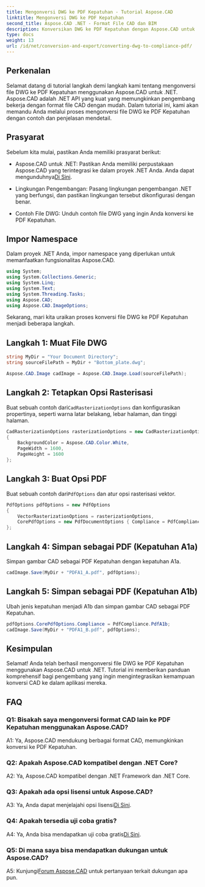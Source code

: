 ```yaml
---
title: Mengonversi DWG ke PDF Kepatuhan - Tutorial Aspose.CAD
linktitle: Mengonversi DWG ke PDF Kepatuhan
second_title: Aspose.CAD .NET - Format File CAD dan BIM
description: Konversikan DWG ke PDF Kepatuhan dengan Aspose.CAD untuk .NET. Ikuti tutorial kami untuk panduan langkah demi langkah.
type: docs
weight: 13
url: /id/net/conversion-and-export/converting-dwg-to-compliance-pdf/
---
```

## Perkenalan

Selamat datang di tutorial langkah demi langkah kami tentang mengonversi file DWG ke PDF Kepatuhan menggunakan Aspose.CAD untuk .NET. Aspose.CAD adalah .NET API yang kuat yang memungkinkan pengembang bekerja dengan format file CAD dengan mudah. Dalam tutorial ini, kami akan memandu Anda melalui proses mengonversi file DWG ke PDF Kepatuhan dengan contoh dan penjelasan mendetail.

## Prasyarat

Sebelum kita mulai, pastikan Anda memiliki prasyarat berikut:

-  Aspose.CAD untuk .NET: Pastikan Anda memiliki perpustakaan Aspose.CAD yang terintegrasi ke dalam proyek .NET Anda. Anda dapat mengunduhnya[Di Sini](https://releases.aspose.com/cad/net/).

- Lingkungan Pengembangan: Pasang lingkungan pengembangan .NET yang berfungsi, dan pastikan lingkungan tersebut dikonfigurasi dengan benar.

- Contoh File DWG: Unduh contoh file DWG yang ingin Anda konversi ke PDF Kepatuhan.

## Impor Namespace

Dalam proyek .NET Anda, impor namespace yang diperlukan untuk memanfaatkan fungsionalitas Aspose.CAD.

```csharp
using System;
using System.Collections.Generic;
using System.Linq;
using System.Text;
using System.Threading.Tasks;
using Aspose.CAD;
using Aspose.CAD.ImageOptions;
```

Sekarang, mari kita uraikan proses konversi file DWG ke PDF Kepatuhan menjadi beberapa langkah.

## Langkah 1: Muat File DWG

```csharp
string MyDir = "Your Document Directory";
string sourceFilePath = MyDir + "Bottom_plate.dwg";

Aspose.CAD.Image cadImage = Aspose.CAD.Image.Load(sourceFilePath);
```

## Langkah 2: Tetapkan Opsi Rasterisasi

 Buat sebuah contoh dari`CadRasterizationOptions` dan konfigurasikan propertinya, seperti warna latar belakang, lebar halaman, dan tinggi halaman.

```csharp
CadRasterizationOptions rasterizationOptions = new CadRasterizationOptions
{
    BackgroundColor = Aspose.CAD.Color.White,
    PageWidth = 1600,
    PageHeight = 1600
};
```

## Langkah 3: Buat Opsi PDF

 Buat sebuah contoh dari`PdfOptions` dan atur opsi rasterisasi vektor.

```csharp
PdfOptions pdfOptions = new PdfOptions
{
    VectorRasterizationOptions = rasterizationOptions,
    CorePdfOptions = new PdfDocumentOptions { Compliance = PdfCompliance.PdfA1a }
};
```

## Langkah 4: Simpan sebagai PDF (Kepatuhan A1a)

Simpan gambar CAD sebagai PDF Kepatuhan dengan kepatuhan A1a.

```csharp
cadImage.Save(MyDir + "PDFA1_A.pdf", pdfOptions);
```

## Langkah 5: Simpan sebagai PDF (Kepatuhan A1b)

Ubah jenis kepatuhan menjadi A1b dan simpan gambar CAD sebagai PDF Kepatuhan.

```csharp
pdfOptions.CorePdfOptions.Compliance = PdfCompliance.PdfA1b;
cadImage.Save(MyDir + "PDFA1_B.pdf", pdfOptions);
```

## Kesimpulan

Selamat! Anda telah berhasil mengonversi file DWG ke PDF Kepatuhan menggunakan Aspose.CAD untuk .NET. Tutorial ini memberikan panduan komprehensif bagi pengembang yang ingin mengintegrasikan kemampuan konversi CAD ke dalam aplikasi mereka.

## FAQ

### Q1: Bisakah saya mengonversi format CAD lain ke PDF Kepatuhan menggunakan Aspose.CAD?

A1: Ya, Aspose.CAD mendukung berbagai format CAD, memungkinkan konversi ke PDF Kepatuhan.

### Q2: Apakah Aspose.CAD kompatibel dengan .NET Core?

A2: Ya, Aspose.CAD kompatibel dengan .NET Framework dan .NET Core.

### Q3: Apakah ada opsi lisensi untuk Aspose.CAD?

 A3: Ya, Anda dapat menjelajahi opsi lisensi[Di Sini](https://purchase.aspose.com/buy).

### Q4: Apakah tersedia uji coba gratis?

 A4: Ya, Anda bisa mendapatkan uji coba gratis[Di Sini](https://releases.aspose.com/).

### Q5: Di mana saya bisa mendapatkan dukungan untuk Aspose.CAD?

A5: Kunjungi[Forum Aspose.CAD](https://forum.aspose.com/c/cad/19) untuk pertanyaan terkait dukungan apa pun.